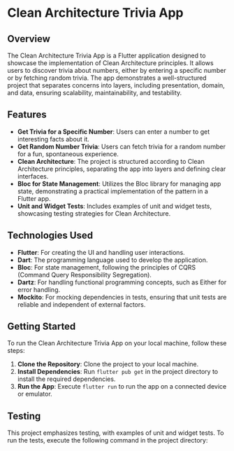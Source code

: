 # Clean Architecture Trivia App

## Overview
The Clean Architecture Trivia App is a Flutter application designed to showcase the implementation of Clean Architecture principles. It allows users to discover trivia about numbers, either by entering a specific number or by fetching random trivia. The app demonstrates a well-structured project that separates concerns into layers, including presentation, domain, and data, ensuring scalability, maintainability, and testability.

## Features
- **Get Trivia for a Specific Number**: Users can enter a number to get interesting facts about it.
- **Get Random Number Trivia**: Users can fetch trivia for a random number for a fun, spontaneous experience.
- **Clean Architecture**: The project is structured according to Clean Architecture principles, separating the app into layers and defining clear interfaces.
- **Bloc for State Management**: Utilizes the Bloc library for managing app state, demonstrating a practical implementation of the pattern in a Flutter app.
- **Unit and Widget Tests**: Includes examples of unit and widget tests, showcasing testing strategies for Clean Architecture.

## Technologies Used
- **Flutter**: For creating the UI and handling user interactions.
- **Dart**: The programming language used to develop the application.
- **Bloc**: For state management, following the principles of CQRS (Command Query Responsibility Segregation).
- **Dartz**: For handling functional programming concepts, such as Either for error handling.
- **Mockito**: For mocking dependencies in tests, ensuring that unit tests are reliable and independent of external factors.

## Getting Started
To run the Clean Architecture Trivia App on your local machine, follow these steps:

1. **Clone the Repository**: Clone the project to your local machine.
2. **Install Dependencies**: Run `flutter pub get` in the project directory to install the required dependencies.
3. **Run the App**: Execute `flutter run` to run the app on a connected device or emulator.

## Testing
This project emphasizes testing, with examples of unit and widget tests. To run the tests, execute the following command in the project directory:
